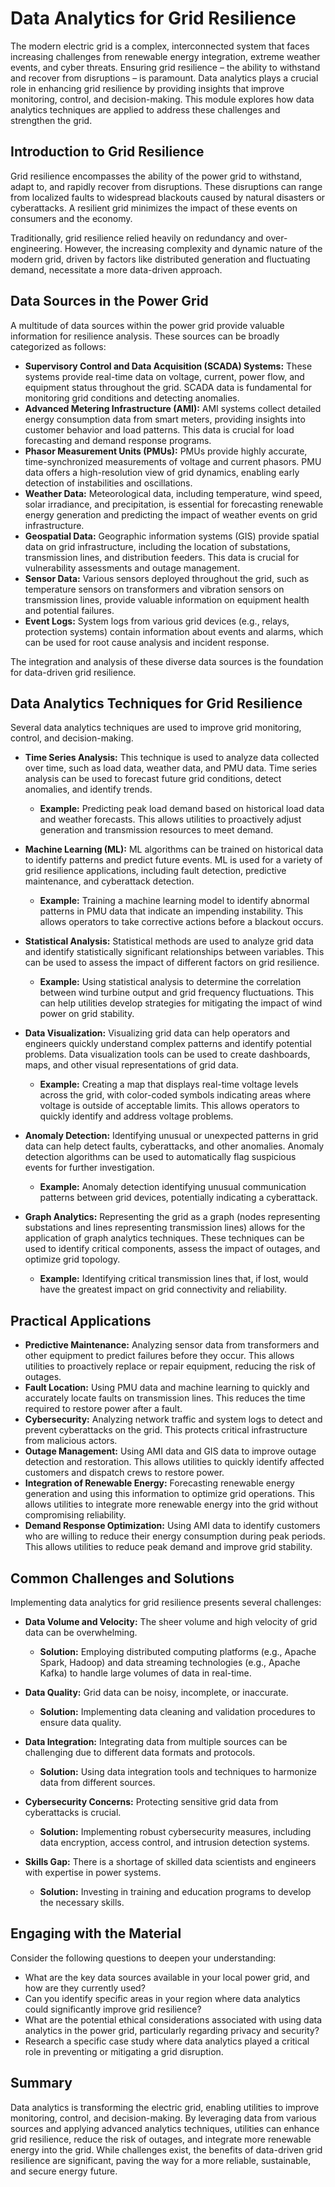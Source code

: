 # Data Analytics for Grid Resilience

The modern electric grid is a complex, interconnected system that faces increasing challenges from renewable energy integration, extreme weather events, and cyber threats. Ensuring grid resilience – the ability to withstand and recover from disruptions – is paramount. Data analytics plays a crucial role in enhancing grid resilience by providing insights that improve monitoring, control, and decision-making. This module explores how data analytics techniques are applied to address these challenges and strengthen the grid.

## Introduction to Grid Resilience

Grid resilience encompasses the ability of the power grid to withstand, adapt to, and rapidly recover from disruptions. These disruptions can range from localized faults to widespread blackouts caused by natural disasters or cyberattacks. A resilient grid minimizes the impact of these events on consumers and the economy.

Traditionally, grid resilience relied heavily on redundancy and over-engineering. However, the increasing complexity and dynamic nature of the modern grid, driven by factors like distributed generation and fluctuating demand, necessitate a more data-driven approach.

## Data Sources in the Power Grid

A multitude of data sources within the power grid provide valuable information for resilience analysis. These sources can be broadly categorized as follows:

*   **Supervisory Control and Data Acquisition (SCADA) Systems:** These systems provide real-time data on voltage, current, power flow, and equipment status throughout the grid. SCADA data is fundamental for monitoring grid conditions and detecting anomalies.
*   **Advanced Metering Infrastructure (AMI):** AMI systems collect detailed energy consumption data from smart meters, providing insights into customer behavior and load patterns. This data is crucial for load forecasting and demand response programs.
*   **Phasor Measurement Units (PMUs):** PMUs provide highly accurate, time-synchronized measurements of voltage and current phasors. PMU data offers a high-resolution view of grid dynamics, enabling early detection of instabilities and oscillations.
*   **Weather Data:** Meteorological data, including temperature, wind speed, solar irradiance, and precipitation, is essential for forecasting renewable energy generation and predicting the impact of weather events on grid infrastructure.
*   **Geospatial Data:** Geographic information systems (GIS) provide spatial data on grid infrastructure, including the location of substations, transmission lines, and distribution feeders. This data is crucial for vulnerability assessments and outage management.
*   **Sensor Data:** Various sensors deployed throughout the grid, such as temperature sensors on transformers and vibration sensors on transmission lines, provide valuable information on equipment health and potential failures.
*   **Event Logs:** System logs from various grid devices (e.g., relays, protection systems) contain information about events and alarms, which can be used for root cause analysis and incident response.

The integration and analysis of these diverse data sources is the foundation for data-driven grid resilience.

## Data Analytics Techniques for Grid Resilience

Several data analytics techniques are used to improve grid monitoring, control, and decision-making.

*   **Time Series Analysis:** This technique is used to analyze data collected over time, such as load data, weather data, and PMU data. Time series analysis can be used to forecast future grid conditions, detect anomalies, and identify trends.

    *   **Example:** Predicting peak load demand based on historical load data and weather forecasts. This allows utilities to proactively adjust generation and transmission resources to meet demand.

*   **Machine Learning (ML):** ML algorithms can be trained on historical data to identify patterns and predict future events. ML is used for a variety of grid resilience applications, including fault detection, predictive maintenance, and cyberattack detection.

    *   **Example:** Training a machine learning model to identify abnormal patterns in PMU data that indicate an impending instability. This allows operators to take corrective actions before a blackout occurs.

*   **Statistical Analysis:** Statistical methods are used to analyze grid data and identify statistically significant relationships between variables. This can be used to assess the impact of different factors on grid resilience.

    *   **Example:** Using statistical analysis to determine the correlation between wind turbine output and grid frequency fluctuations. This can help utilities develop strategies for mitigating the impact of wind power on grid stability.

*   **Data Visualization:** Visualizing grid data can help operators and engineers quickly understand complex patterns and identify potential problems. Data visualization tools can be used to create dashboards, maps, and other visual representations of grid data.

    *   **Example:** Creating a map that displays real-time voltage levels across the grid, with color-coded symbols indicating areas where voltage is outside of acceptable limits. This allows operators to quickly identify and address voltage problems.

*   **Anomaly Detection:** Identifying unusual or unexpected patterns in grid data can help detect faults, cyberattacks, and other anomalies. Anomaly detection algorithms can be used to automatically flag suspicious events for further investigation.

    *   **Example:** Anomaly detection identifying unusual communication patterns between grid devices, potentially indicating a cyberattack.
*   **Graph Analytics:** Representing the grid as a graph (nodes representing substations and lines representing transmission lines) allows for the application of graph analytics techniques. These techniques can be used to identify critical components, assess the impact of outages, and optimize grid topology.

    *   **Example:** Identifying critical transmission lines that, if lost, would have the greatest impact on grid connectivity and reliability.

## Practical Applications

*   **Predictive Maintenance:** Analyzing sensor data from transformers and other equipment to predict failures before they occur. This allows utilities to proactively replace or repair equipment, reducing the risk of outages.
*   **Fault Location:** Using PMU data and machine learning to quickly and accurately locate faults on transmission lines. This reduces the time required to restore power after a fault.
*   **Cybersecurity:** Analyzing network traffic and system logs to detect and prevent cyberattacks on the grid. This protects critical infrastructure from malicious actors.
*   **Outage Management:** Using AMI data and GIS data to improve outage detection and restoration. This allows utilities to quickly identify affected customers and dispatch crews to restore power.
*   **Integration of Renewable Energy:** Forecasting renewable energy generation and using this information to optimize grid operations. This allows utilities to integrate more renewable energy into the grid without compromising reliability.
*   **Demand Response Optimization:** Using AMI data to identify customers who are willing to reduce their energy consumption during peak periods. This allows utilities to reduce peak demand and improve grid stability.

## Common Challenges and Solutions

Implementing data analytics for grid resilience presents several challenges:

*   **Data Volume and Velocity:** The sheer volume and high velocity of grid data can be overwhelming.

    *   **Solution:** Employing distributed computing platforms (e.g., Apache Spark, Hadoop) and data streaming technologies (e.g., Apache Kafka) to handle large volumes of data in real-time.
*   **Data Quality:** Grid data can be noisy, incomplete, or inaccurate.

    *   **Solution:** Implementing data cleaning and validation procedures to ensure data quality.
*   **Data Integration:** Integrating data from multiple sources can be challenging due to different data formats and protocols.

    *   **Solution:** Using data integration tools and techniques to harmonize data from different sources.
*   **Cybersecurity Concerns:** Protecting sensitive grid data from cyberattacks is crucial.

    *   **Solution:** Implementing robust cybersecurity measures, including data encryption, access control, and intrusion detection systems.
*   **Skills Gap:** There is a shortage of skilled data scientists and engineers with expertise in power systems.

    *   **Solution:** Investing in training and education programs to develop the necessary skills.

## Engaging with the Material

Consider the following questions to deepen your understanding:

*   What are the key data sources available in your local power grid, and how are they currently used?
*   Can you identify specific areas in your region where data analytics could significantly improve grid resilience?
*   What are the potential ethical considerations associated with using data analytics in the power grid, particularly regarding privacy and security?
*   Research a specific case study where data analytics played a critical role in preventing or mitigating a grid disruption.

## Summary

Data analytics is transforming the electric grid, enabling utilities to improve monitoring, control, and decision-making. By leveraging data from various sources and applying advanced analytics techniques, utilities can enhance grid resilience, reduce the risk of outages, and integrate more renewable energy into the grid. While challenges exist, the benefits of data-driven grid resilience are significant, paving the way for a more reliable, sustainable, and secure energy future.